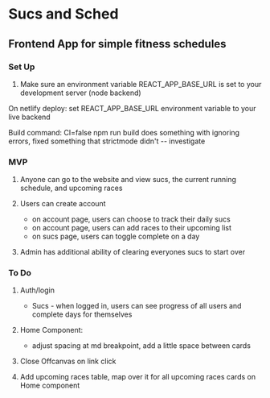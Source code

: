 # Sucs and Sched
## Frontend App for simple fitness schedules

### Set Up
1. Make sure an environment variable REACT_APP_BASE_URL is set to your development server (node backend)

On netlify deploy:
set REACT_APP_BASE_URL environment variable to your live backend

Build command:
CI=false npm run build
does something with ignoring errors, fixed something that strictmode didn't -- investigate

### MVP
1. Anyone can go to the website and view sucs, the current running schedule, and upcoming races
2. Users can create account
    - on account page, users can choose to track their daily sucs
    - on account page, users can add races to their upcoming list
    - on sucs page, users can toggle complete on a day

3. Admin has additional ability of clearing everyones sucs to start over

### To Do
1. Auth/login
    - Sucs - when logged in, users can see progress of all users and complete days for themselves 

2. Home Component:
    - adjust spacing at md breakpoint, add a little space between cards

3. Close Offcanvas on link click

4. Add upcoming races table, map over it for all upcoming races cards on Home component